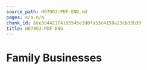```yaml
---
source_path: H079OJ-PDF-ENG.md
pages: n/a-n/a
chunk_id: 8ee3d4421f41d5545e3d0fa53c4158a23cb33b39
title: H079OJ-PDF-ENG
---
```

# Family Businesses
